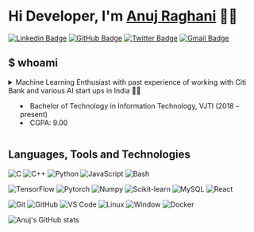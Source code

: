 <!-- Resources -->

<!-- https://dev.to/envoy_/150-badges-for-github-pnk -->
<!-- https://simpleicons.org/ -->
<!-- https://shields.io/ -->


# Hi Developer, I'm <a href="https://www.linkedin.com/in/anuj-raghani-4b3081185//">Anuj Raghani</a> 👋🏼

[![Linkedin Badge](https://img.shields.io/badge/-anujraghani-blue?style=flat-square&logo=Linkedin&logoColor=white&link=https://www.linkedin.com/in/anuj-raghani-4b3081185/)](https://www.linkedin.com/in/anujraghani/ "Connect on LinkedIn")
[![GitHub Badge](https://img.shields.io/badge/-anuj1501-181717?style=flat-square&logo=github&logoColor=white&link=https://github.com/anuj1501)](https://github.com/anuj1501/ "Follow on GitHub")
[![Twitter Badge](https://img.shields.io/badge/-AnujRaghani-00acee?style=flat-square&logo=Twitter&logoColor=white&link=https://twitter.com/intent/follow?screen_name=AnujRaghani)](https://twitter.com/intent/follow?screen_name=AnujRaghani "Follow on Twitter")
[![Gmail Badge](https://img.shields.io/badge/-anuj.raghani@gmail.com-c14438?style=flat-square&logo=Gmail&logoColor=white&link=mailto:anuj.raghani@gmail.com)](mailto:anuj.raghani@gmail.com "Connect via Email")


## $ whoami

<details>
<summary>Machine Learning Enthusiast with past experience of working with Citi Bank and various AI start ups in India 👨‍🔬
<ul>
  <li>Bachelor of Technology in Information Technology, VJTI (2018 - present)</li>
  <li>CGPA: 9.00</li>
</ul>
</summary>
</details>



## Languages, Tools and Technologies

![C](https://img.shields.io/badge/C-00599C?style=flat-square&logo=c&logoColor=white)
![C++](https://img.shields.io/badge/C%2B%2B-00599C?style=flat-square&logo=c%2B%2B&logoColor=white)
![Python](https://img.shields.io/badge/Python-3776AB?style=flat-square&logo=python&logoColor=white)
![JavaScript](https://img.shields.io/badge/JavaScript-F7DF1E?style=flat-square&logo=javascript&logoColor=black)
![Bash](https://img.shields.io/badge/Bash-121011?style=flat-square&logo=gnu-bash&logoColor=white)

![TensorFlow](https://img.shields.io/badge/TensorFlow-FF6F00?style=flat-square&logo=TensorFlow&logoColor=white)
![Pytorch](https://img.shields.io/badge/Pytorch-EE4C2C?style=flat-square&logo=Pytorch&logoColor=white)
![Numpy](https://img.shields.io/badge/Numpy-013243?style=flat-square&logo=Numpy)
![Scikit-learn](https://img.shields.io/badge/Scikit%20Learn-F7931E?style=flat-square&logo=scikit-learn&logoColor=white)
![MySQL](https://img.shields.io/badge/MySQL-4479A1?style=flat-square&logo=mysql&logoColor=white)
![React](https://img.shields.io/badge/React-20232A?style=flat-square&logo=react&logoColor=61DAFB)

![Git](https://img.shields.io/badge/-Git-F05032?style=flat-square&logo=git&logoColor=white)
![GitHub](https://img.shields.io/badge/-GitHub-181717?style=flat-square&logo=github)
![VS Code](https://img.shields.io/badge/-VS%20Code-007ACC?style=flat-square&logo=visual-studio-code)
![Linux](https://img.shields.io/badge/Linux-FCC624?style=flat-square&logo=linux&logoColor=black)
![Window](https://img.shields.io/badge/Windows-0078D6?style=flat-square&logo=windows&logoColor=white)
![Docker](https://img.shields.io/badge/-Docker-2496ED?style=flat-square&logo=docker&logoColor=white)

![Anuj's GitHub stats](https://github-readme-stats.vercel.app/api?username=anuj1501&theme=default&show_icons=true&count_private=true&include_all_commits=true)
